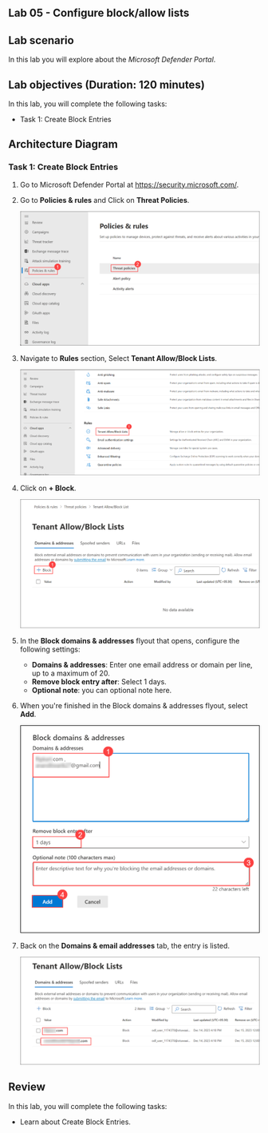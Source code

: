 ## Lab 05 - Configure block/allow lists

## Lab scenario
In this lab you will explore about the *Microsoft Defender Portal*.

## Lab objectives (Duration: 120 minutes)

In this lab, you will complete the following tasks:
- Task 1: Create Block Entries

## Architecture Diagram

### Task 1: Create Block Entries

1. Go to Microsoft Defender Portal at https://security.microsoft.com/.

1. Go to **Policies & rules** and Click on **Threat Policies**.

   ![Picture 1](../Media/image_9.png)

1. Navigate to **Rules** section, Select **Tenant Allow/Block Lists**.

   ![Picture 1](../Media/image_10.png)

1. Click on **+ Block**.

   ![Picture 1](../Media/image_11.png)

1. In the **Block domains & addresses** flyout that opens, configure the following settings:
   - **Domains & addresses**: Enter one email address or domain per line, up to a maximum of 20.
   - **Remove block entry after**: Select 1 days.
   - **Optional note**: you can optional note here.

1. When you're finished in the Block domains & addresses flyout, select **Add**.

   ![Picture 1](../Media/image_12.png)

1. Back on the **Domains & email addresses** tab, the entry is listed.

   ![Picture 1](../Media/image_13.png)

## Review
In this lab, you will complete the following tasks:
- Learn about Create Block Entries.

